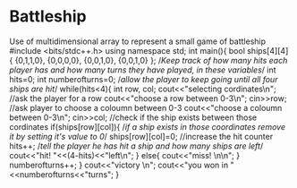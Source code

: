 # Battleship
Use of multidimensional array to represent a small game of battleship
#include <bits/stdc++.h>
using namespace std;
int main(){
    bool ships[4][4]{
        {0,1,1,0},
        {0,0,0,0},
        {0,0,1,0},
        {0,0,1,0}
    };
    /*Keep track of how many hits each player has and how many turns they have played, in these variables*/
    int hits=0;
    int numberofturns=0;
    /*allow the player to keep going until all four ships are hit*/
    while(hits<4){
        int row, col;
        cout<<"selecting cordinates\n";
//ask the player for a row
        cout<<"choose a row between 0-3\n";
        cin>>row;
        //ask player to choose a coloumn between 0-3
        cout<<"choose a coloumn between 0-3\n";
        cin>>col;
        //check if the ship exists between those cordinates
        if(ships[row][col]){
            /*if a ship exists in those coordinates remove it by setting it's value to 0*/
            ships[row][col]=0;
            //increase the hit counter
            hits++;
            /*tell the player he has hit a ship and how many ships are left*/
            cout<<"hit! "<<(4-hits)<<"left\n";
        }
        else{
            cout<<"miss! \n\n";
        }
        numberofturns++;
    }
    cout<<"victory \n";
    cout<<"you won in  "<<numberofturns<<"turns";
}
